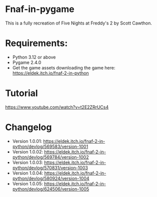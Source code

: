 # Fnaf-in-pygame

This is a fully recreation of Five Nights at Freddy's 2 by Scott Cawthon.


# Requirements:
- Python 3.12 or above
- Pygame 2.4.0
- Get the game assets downloading the game here: https://eldek.itch.io/fnaf-2-in-python

# Tutorial
https://www.youtube.com/watch?v=t2E2ZRrUCs4

# Changelog

- Version 1.0.01: https://eldek.itch.io/fnaf-2-in-python/devlog/569583/version-1001
- Version 1.0.02: https://eldek.itch.io/fnaf-2-in-python/devlog/569784/version-1002
- Version 1.0.03: https://eldek.itch.io/fnaf-2-in-python/devlog/570831/version-1003
- Version 1.0.04: https://eldek.itch.io/fnaf-2-in-python/devlog/580924/version-1004
- Version 1.0.05: https://eldek.itch.io/fnaf-2-in-python/devlog/624506/version-1005
